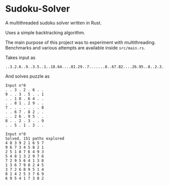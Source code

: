 # Sudoku-Solver
A multithreaded sudoku solver written in Rust.

Uses a simple backtracking algorithm.

The main purpose of this project was to experiment with multithreading. Benchmarks and various attempts are available inside `src/main.rs`.

Takes input as
```
..3.2.6..9..3.5..1..18.64....81.29..7.......8..67.82....26.95..8..2.3..9..5.1.3..
```

And solves puzzle as
```
Input n°0
. . 3 . 2 . 6 . . 
9 . . 3 . 5 . . 1 
. . 1 8 . 6 4 . . 
. . 8 1 . 2 9 . . 
7 . . . . . . . 8 
. . 6 7 . 8 2 . . 
. . 2 6 . 9 5 . . 
8 . . 2 . 3 . . 9 
. . 5 . 1 . 3 . . 

Input n°0
Solved, 151 paths explored
4 8 3 9 2 1 6 5 7 
9 6 7 3 4 5 8 2 1 
2 5 1 8 7 6 4 9 3 
5 4 8 1 3 2 9 7 6 
7 2 9 5 6 4 1 3 8 
1 3 6 7 9 8 2 4 5 
3 7 2 6 8 9 5 1 4 
8 1 4 2 5 3 7 6 9 
6 9 5 4 1 7 3 8 2 
```
